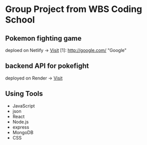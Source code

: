 # Group Project from WBS Coding School
 
## Pokemon fighting game
deploed on Netlify →
[Visit](https://github.comhttps://marvelous-dodol-a86d1e.netlify.app)
[1]: http://google.com/ "Google"


## backend API for pokefight
deployed on Render →
[Visit](https://pokebackend-oxnq.onrender.com/pokemons)

## Using Tools
- JavaScript
- json
- React
- Node.js
- express
- MongoDB
- CSS
